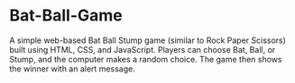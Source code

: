# Bat-Ball-Game
A simple web-based Bat Ball Stump game (similar to Rock Paper Scissors) built using HTML, CSS, and JavaScript. Players can choose Bat, Ball, or Stump, and the computer makes a random choice. The game then shows the winner with an alert message.
